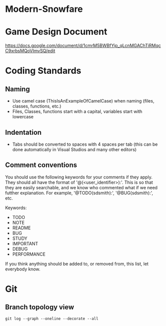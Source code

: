 # Modern-Snowfare

# Game Design Document
https://docs.google.com/document/d/1cmrM5BWBfYip_qLcnMGAChTiRMqcC9xrbsMQoVImvSQ/edit

# Coding Standards
## Naming
- Use camel case (ThisIsAnExampleOfCamelCase) when naming (files, classes, functions, etc.)
- Files, Classes, functions start with a capital, variables start with lowercase

## Indentation
- Tabs should be converted to spaces with 4 spaces per tab (this can be done automatically in Visual Studios and many other editors)

## Comment conventions
You should use the following keywords for your comments if they apply. They should all have the format of '@<KEYWORD>(<user_identifier>):'. This is so that they are easily searchable, and we know who commented what if we need futther explanation.
For example, '@TODO(sdsmith):', '@BUG(sdsmith):', etc.

Keywords:
- TODO
- NOTE
- README
- BUG
- STUDY
- IMPORTANT
- DEBUG
- PERFORMANCE

If you think anything should be added to, or removed from, this list, let everybody know.



# Git
## Branch topology view
`git log --graph --oneline --decorate --all`
